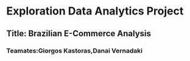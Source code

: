 # Exploration Data Analytics Project
## Title: Brazilian E-Commerce Analysis
### Teamates:Giorgos Kastoras,Danai Vernadaki

